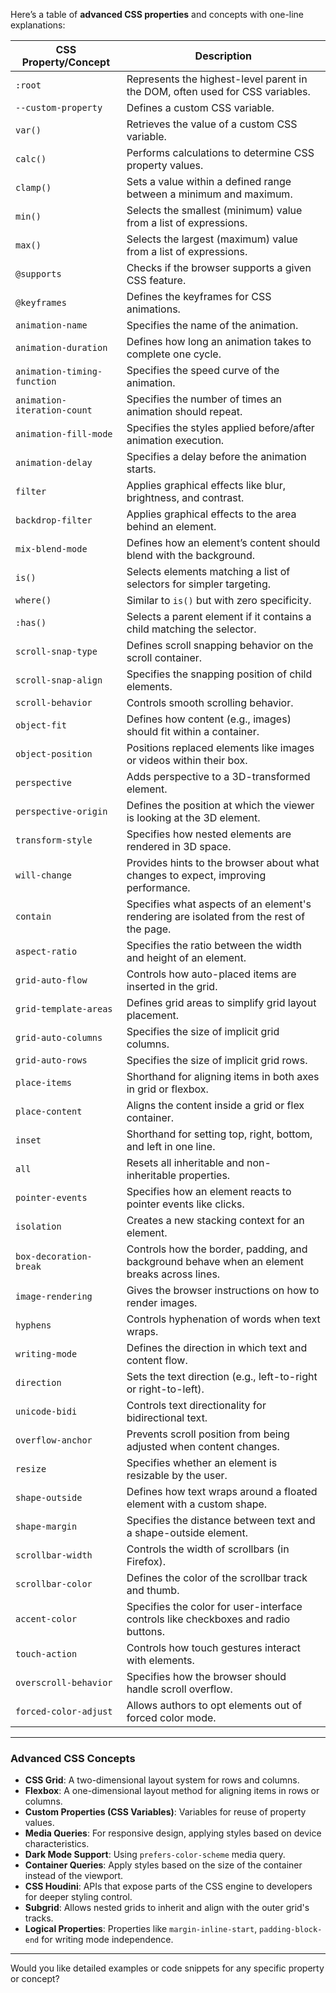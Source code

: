 Here’s a table of **advanced CSS properties** and concepts with one-line explanations:

| **CSS Property/Concept**    | **Description**                                                   |
|-----------------------------|-------------------------------------------------------------------|
| `:root`                     | Represents the highest-level parent in the DOM, often used for CSS variables. |
| `--custom-property`         | Defines a custom CSS variable.                                    |
| `var()`                     | Retrieves the value of a custom CSS variable.                     |
| `calc()`                    | Performs calculations to determine CSS property values.           |
| `clamp()`                   | Sets a value within a defined range between a minimum and maximum.|
| `min()`                     | Selects the smallest (minimum) value from a list of expressions.  |
| `max()`                     | Selects the largest (maximum) value from a list of expressions.   |
| `@supports`                 | Checks if the browser supports a given CSS feature.               |
| `@keyframes`                | Defines the keyframes for CSS animations.                         |
| `animation-name`            | Specifies the name of the animation.                              |
| `animation-duration`        | Defines how long an animation takes to complete one cycle.        |
| `animation-timing-function` | Specifies the speed curve of the animation.                       |
| `animation-iteration-count` | Specifies the number of times an animation should repeat.         |
| `animation-fill-mode`       | Specifies the styles applied before/after animation execution.    |
| `animation-delay`           | Specifies a delay before the animation starts.                    |
| `filter`                    | Applies graphical effects like blur, brightness, and contrast.   |
| `backdrop-filter`           | Applies graphical effects to the area behind an element.          |
| `mix-blend-mode`            | Defines how an element’s content should blend with the background.|
| `is()`                      | Selects elements matching a list of selectors for simpler targeting.|
| `where()`                   | Similar to `is()` but with zero specificity.                      |
| `:has()`                    | Selects a parent element if it contains a child matching the selector.|
| `scroll-snap-type`          | Defines scroll snapping behavior on the scroll container.         |
| `scroll-snap-align`         | Specifies the snapping position of child elements.               |
| `scroll-behavior`           | Controls smooth scrolling behavior.                              |
| `object-fit`                | Defines how content (e.g., images) should fit within a container. |
| `object-position`           | Positions replaced elements like images or videos within their box.|
| `perspective`               | Adds perspective to a 3D-transformed element.                    |
| `perspective-origin`        | Defines the position at which the viewer is looking at the 3D element.|
| `transform-style`           | Specifies how nested elements are rendered in 3D space.           |
| `will-change`               | Provides hints to the browser about what changes to expect, improving performance.|
| `contain`                   | Specifies what aspects of an element's rendering are isolated from the rest of the page.|
| `aspect-ratio`              | Specifies the ratio between the width and height of an element.   |
| `grid-auto-flow`            | Controls how auto-placed items are inserted in the grid.          |
| `grid-template-areas`       | Defines grid areas to simplify grid layout placement.            |
| `grid-auto-columns`         | Specifies the size of implicit grid columns.                     |
| `grid-auto-rows`            | Specifies the size of implicit grid rows.                        |
| `place-items`               | Shorthand for aligning items in both axes in grid or flexbox.    |
| `place-content`             | Aligns the content inside a grid or flex container.              |
| `inset`                     | Shorthand for setting top, right, bottom, and left in one line.  |
| `all`                       | Resets all inheritable and non-inheritable properties.           |
| `pointer-events`            | Specifies how an element reacts to pointer events like clicks.   |
| `isolation`                 | Creates a new stacking context for an element.                   |
| `box-decoration-break`      | Controls how the border, padding, and background behave when an element breaks across lines.|
| `image-rendering`           | Gives the browser instructions on how to render images.          |
| `hyphens`                   | Controls hyphenation of words when text wraps.                   |
| `writing-mode`              | Defines the direction in which text and content flow.            |
| `direction`                 | Sets the text direction (e.g., left-to-right or right-to-left).  |
| `unicode-bidi`              | Controls text directionality for bidirectional text.             |
| `overflow-anchor`           | Prevents scroll position from being adjusted when content changes.|
| `resize`                    | Specifies whether an element is resizable by the user.           |
| `shape-outside`             | Defines how text wraps around a floated element with a custom shape.|
| `shape-margin`              | Specifies the distance between text and a shape-outside element. |
| `scrollbar-width`           | Controls the width of scrollbars (in Firefox).                   |
| `scrollbar-color`           | Defines the color of the scrollbar track and thumb.              |
| `accent-color`              | Specifies the color for user-interface controls like checkboxes and radio buttons.|
| `touch-action`              | Controls how touch gestures interact with elements.              |
| `overscroll-behavior`       | Specifies how the browser should handle scroll overflow.         |
| `forced-color-adjust`       | Allows authors to opt elements out of forced color mode.         |

---

### **Advanced CSS Concepts**  
- **CSS Grid**: A two-dimensional layout system for rows and columns.  
- **Flexbox**: A one-dimensional layout method for aligning items in rows or columns.  
- **Custom Properties (CSS Variables)**: Variables for reuse of property values.  
- **Media Queries**: For responsive design, applying styles based on device characteristics.  
- **Dark Mode Support**: Using `prefers-color-scheme` media query.  
- **Container Queries**: Apply styles based on the size of the container instead of the viewport.  
- **CSS Houdini**: APIs that expose parts of the CSS engine to developers for deeper styling control.  
- **Subgrid**: Allows nested grids to inherit and align with the outer grid's tracks.  
- **Logical Properties**: Properties like `margin-inline-start`, `padding-block-end` for writing mode independence.  

---

Would you like detailed examples or code snippets for any specific property or concept?
